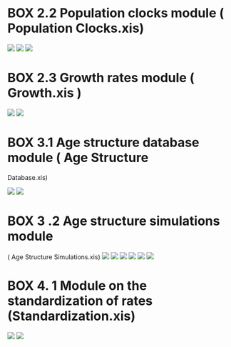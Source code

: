 # BOX 2.2 Population clocks module ( Population Clocks.xis)
![](https://i.imgur.com/2c5aPfn.png)
![](https://i.imgur.com/CIDuQt1.png)
![](https://i.imgur.com/CbRDpfX.png)



# BOX 2.3 Growth rates module ( Growth.xis )
![](https://i.imgur.com/3Y89PPk.png)
![](https://i.imgur.com/iiC21xO.png)


# BOX 3.1 Age structure database module ( Age Structure
Database.xis)

![](https://i.imgur.com/7VRMz8m.png)
![](https://i.imgur.com/7HOO4wc.png)



# BOX 3 .2 Age structure simulations module
( Age Structure Simulations.xis)
![](https://i.imgur.com/57x91Pj.png)
![](https://i.imgur.com/EKdVHlY.png)
![](https://i.imgur.com/NzkhZXe.png)
![](https://i.imgur.com/jZnizKi.png)
![](https://i.imgur.com/d7SxT4T.png)
![](https://i.imgur.com/nuOzKLx.png)



# BOX 4. 1 Module on the standardization of rates (Standardization.xis) 
![](https://i.imgur.com/9NDV33Z.png)
![](https://i.imgur.com/7NBgKQ6.png)
